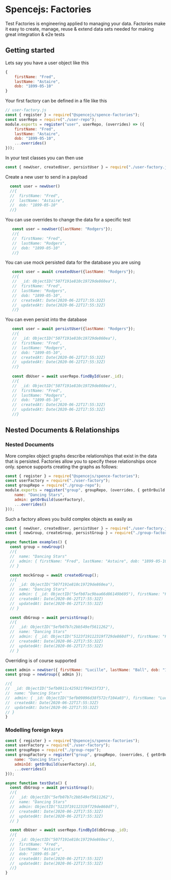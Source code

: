 # Spencejs: Factories

Test Factories is engineering applied to managing your data. Factories make it easy to create, manage, reuse & extend data sets needed for making great integration & e2e tests

## Getting started
Lets say you have a user object like this
```js
{
    firstName: "Fred",
    lastName: "Astaire",
    dob: "1899-05-10"
}
```

Your first factory can be defined in a file like this

```js 
// user-factory.js
const { register } = require("@spencejs/spence-factories");
const userRepo = require("./user-repo");
module.exports = register("user", userRepo, (overrides) => ({
    firstName: "Fred",
    lastName: "Astaire",
    dob: "1899-05-10",
    ...overrides()
}));
```

In your test classes you can then use

```js
const { newUser, createdUser, persistUser } = require("./user-factory.js");
```

Create a new user to send in a payload
```js
  const user = newUser()
  //{
  //  firstName: "Fred",
  //  lastName: "Astaire",
  //  dob: "1899-05-10"
  //}
```

You can use overrides to change the data for a specific test
```js
   const user = newUser({lastName: "Rodgers"});
   //{
   //  firstName: "Fred",
   //  lastName: "Rodgers",
   //  dob: "1899-05-10"
   //}   
```

You can use mock persisted data for the database you are using
```js
   const user = await createdUser({lastName: "Rodgers"});
   //{
   //  _id: ObjectID("507f191e810c19729de860ea"),
   //  firstName: "Fred",
   //  lastName: "Rodgers",
   //  dob: "1899-05-10",
   //  createdAt: Date(2020-06-22T17:55:32Z)
   //  updatedAt: Date(2020-06-22T17:55:32Z)
   //}   
```

You can even persist into the database
```js
   const user = await persistUser({lastName: "Rodgers"});
   //{
   //  _id: ObjectID("507f191e810c19729de860ea"),
   //  firstName: "Fred",
   //  lastName: "Rodgers",
   //  dob: "1899-05-10",
   //  createdAt: Date(2020-06-22T17:55:32Z)
   //  updatedAt: Date(2020-06-22T17:55:32Z)
   //} 
   
   const dbUser = await userRepo.findById(user._id);
   //{
   //  _id: ObjectID("507f191e810c19729de860ea"),
   //  firstName: "Fred",
   //  lastName: "Rodgers",
   //  dob: "1899-05-10",
   //  createdAt: Date(2020-06-22T17:55:32Z)
   //  updatedAt: Date(2020-06-22T17:55:32Z)
   //} 
```

## Nested Documents & Relationships
### Nested Documents
More complex object graphs describe relationships that exist in the data that is persisted. Factories allow you to specify these relationships once only. spence supports creating the graphs as follows:

```js
const { register } = require("@spencejs/spence-factories");
const userFactory = require("./user-factory");
const groupRepo = require("./group-repo");
module.exports = register("group", groupRepo, (overrides, { getOrBuild }) => ({
    name: "Dancing Stars",
    admin: getOrBuild(userFactory),
    ...overrides()
}));
```

Such a factory allows you build complex objects as easily as

```js
const { newUser, createdUser, persistUser } = require("./user-factory.js");
const { newGroup, createGroup, persistGroup } = require("./group-factory.js");

async function examples() {
  const group = newGroup()
  //{
  //  name: "Dancing Stars"
  //  admin: { firstName: "Fred", lastName: "Astaire", dob: "1899-05-10" }
  // }

  const mockGroup = await createdGroup();
  //{
  //  _id: ObjectID("507f191e810c19729de860ea"),
  //  name: "Dancing Stars"
  //  admin: { _id: ObjectID("5efb07ac9baa66d86149b695"), firstName: "Fred", lastName: "Astaire", dob: "1899-05-10", createdAt: Date(2020-06-22T17:55:32Z), updatedAt: Date(2020-06-22T17:55:32Z) },
  //  createdAt: Date(2020-06-22T17:55:32Z)
  //  updatedAt: Date(2020-06-22T17:55:32Z)
  // }

  const dbGroup = await persistGroup();
  //{
  //  _id: ObjectID("5efb07b7c2bb549ef5611262"),
  //  name: "Dancing Stars"
  //  admin: { _id: ObjectID("5123f19112319f729de860df"), firstName: "Fred", lastName: "Astaire", dob: "1899-05-10", createdAt: Date(2020-06-22T17:55:32Z), updatedAt: Date(2020-06-22T17:55:32Z) },
  //  createdAt: Date(2020-06-22T17:55:32Z)
  //  updatedAt: Date(2020-06-22T17:55:32Z)
  // }
  ```

  Overriding is of course supported
  ```js
  const admin = newUser({ firstName: "Lucille", lastName: "Ball", dob: "1911-08-06" })
  const group = newGroup({ admin });

  //{
  //  _id: ObjectID("5efb0911c425921f99415f33"),
  //  name: "Dancing Stars"
  //  admin: { _id: ObjectID("5efb09096d38f572cf104a03"), firstName: "Lucille", lastName: "Ball", dob: "1911-08-06", createdAt: Date(2020-06-22T17:55:32Z), updatedAt: Date(2020-06-22T17:55:32Z) },
  //  createdAt: Date(2020-06-22T17:55:32Z)
  //  updatedAt: Date(2020-06-22T17:55:32Z)
  // }
}
```

### Modelling foreign keys

```js
const { register } = require("@spencejs/spence-factories");
const userFactory = require("./user-factory");
const groupRepo = require("./group-repo");
const groupFactory = register("group", groupRepo, (overrides, { getOrBuild }) => ({
    name: "Dancing Stars",
    adminId: getOrBuild(userFactory).id,
    ...overrides()
}));

async function testData() {
  const dbGroup = await persistGroup();
  //{
  //  _id: ObjectID("5efb07b7c2bb549ef5611262"),
  //  name: "Dancing Stars"
  //  admin: ObjectID("5123f19112319f729de860df"),
  //  createdAt: Date(2020-06-22T17:55:32Z)
  //  updatedAt: Date(2020-06-22T17:55:32Z)
  // }

  const dbUser = await userRepo.findById(dbGroup._id);
  //{
  //  _id: ObjectID("507f191e810c19729de860ea"),
  //  firstName: "Fred",
  //  lastName: "Astaire",
  //  dob: "1899-05-10",
  //  createdAt: Date(2020-06-22T17:55:32Z)
  //  updatedAt: Date(2020-06-22T17:55:32Z)
  //} 
}
```

